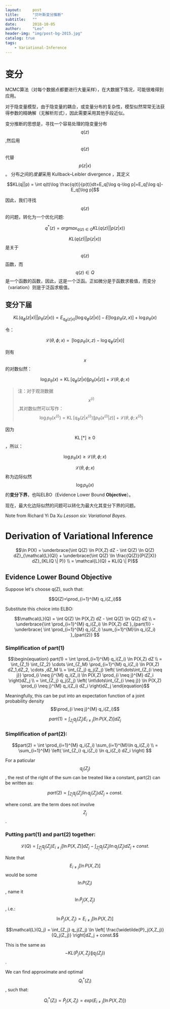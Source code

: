 ```yaml
---
layout:     post
title:      "贝叶斯变分推断"
subtitle:   ""
date:       2018-10-05
author:     "Leo"
header-img: "img/post-bg-2015.jpg"
catalog: true
tags:
    - Variational-Inference
---
```


# 变分

MCMC算法（对每个数据点都要进行大量采样），在大数据下情况，可能很难得到应用。

对于隐变量模型，由于隐变量的耦合，或变量分布的复杂性，模型似然常常无法获得参数的精确解（无解析形式），因此需要采用其他手段近似。

变分推断的思想是，寻找一个容易处理的隐变量分布$$q(z)$$,然后用$$q(z)$$代替
$$p(z|x)$$。
分布之间的*度量*采用 Kullback–Leibler divergence ，其定义

$$KL(q||p) = \int q(t)\log \frac{q(t)}{p(t)}dt=E_q[\log q-\log p]=E_q[\log q]-E_q[\log p]$$

因此，我们寻找 $$q(z)$$ 的问题，转化为一个优化问题:

$$q^*(z) = argmax_{q(z) \in Q}KL(q(z)||p(z|x))$$

$$KL(q(z)||p(z|x))$$
是关于 $$q(z)$$ 函数，而 $$q(z)\in Q$$ 是一个函数的函数，因此，这是一个泛函。正如微分是于函数求极值，而变分（variation）则是于泛函求极值。


## 变分下届

$$KL(q_{\phi}(z|x)||p_{\theta}(z|x)) = E_{q_{\phi}(z|x)}[\log q_{\phi}(z|x)] -E[\log p_{\theta}(z, x)] + \log p_{\theta}(x)$$

令：

$$\mathcal{L}(\theta,\phi;x) = \mathop{E_{q_{\phi}(z|x)}}\left[\log p_\theta(x,z) -\log q_{\phi}(z|x) \right]\tag{1}$$

则有$$x$$的对数似然：

$$\log p_\theta(x) = \mathop{KL} \left[ q_{\phi}(z|x) \| p_{\theta}(x|z) \right] + \mathcal{L}(\theta,\phi;x)$$

>注：对于观测数据$$x^{(i)}$$,其对数似然可以写作：
$$\log p_\theta(x^{(i)}) = \mathop{KL} \left[ q_{\phi}(z|x^{(i)}) \| p_{\theta}(x^{(i)}|z) \right] + \mathcal{L}(\theta,\phi;x^{(i)})
$$

因为$$\mathop{KL} [*] \ge 0$$，所以：

$$\log p_\theta(x) \ge \mathcal{L}(\theta,\phi;x)
$$

$$\mathcal{L}(\theta,\phi;x)$$称为边际似然$$\log p_\theta(x)$$的**变分下界**，也叫ELBO（Evidence Lower Bound **Objective**）。

现在，最大化边际似然的问题可以转化为最大化其变分下界的问题。


Note from Richard Yi Da Xu _Lesson six: Variational Bayes_.

# Derivation of Variational Inference

$$\ln P(X) = \underbrace{\int Q(Z) \ln P(X,Z) dZ - \int Q(Z) \ln Q(Z) dZ}_{\mathcal{L}(Q)} + \underbrace{\int Q(Z) \ln \frac{Q(Z)}{P(Z|X)} dZ}_{KL(Q \| P)} \\
= \mathcal{L}(Q) + KL(Q \| P)$$

## Evidence Lower Bound Objective

Suppose let's choose q(Z), such that:

$$Q(Z)=\prod_{i=1}^{M} q_i(Z_i)$$

Substitute this choice into ELBO:

$$\mathcal{L}(Q) = \int Q(Z) \ln P(X,Z) dZ - \int Q(Z) \ln Q(Z) dZ \\
= \underbrace{\int \prod_{i=1}^{M} q_i(Z_i) \ln P(X,Z) dZ }_{part(1)} - \underbrace{ \int \prod_{i=1}^{M} q_i(Z_i) \sum_{i=1}^{M}\ln q_i(Z_i) }_{part(2)} $$

### Simplification of part(1)

$$\begin{equation}
part(1) = \int \prod_{i=1}^{M} q_i(Z_i) \ln P(X,Z) dZ \\ 
= \int_{Z_1} \int_{Z_2} \cdots \int_{Z_M} \prod_{i=1}^{M} q_i(Z_i) \ln P(X,Z) dZ_1,dZ_2, \cdots ,dZ_M \\
= \int_{Z_j} q_j(Z_j) \left( \int\dots\int_{Z_{i \neq j}} \prod_{i \neq j}^{M} q_i(Z_i) \ln P(X,Z) \prod_{i \neq j}^{M} dZ_i \right)dZ_j \\
= \int_{Z_j} q_j(Z_j) \left( \int\dots\int_{Z_{i \neq j}} \ln P(X,Z) \prod_{i \neq j}^{M} q_i(Z_i) dZ_i \right)dZ_j
\end{equation}$$

Meaningfully, this can be put into an expectation function of a joint probability density $$\prod_{i \neq j}^{M} q_i(Z_i)$$

$$part(1)= \int_{Z_j} q_j(Z_j) E_{i \neq j}\left[ \ln P(X,Z) \right] dZ_j$$ 

### Simplification of part(2):

$$part(2) = \int \prod_{i=1}^{M} q_i(Z_i) \sum_{i=1}^{M}\ln q_i(Z_i) \\
= \sum_{i=1}^{M} \left( \int_{Z_i} q_i(Z_i) \ln q_i(Z_i) dZ_i \right) $$

For a paticular $$q_j(Z_j)$$, the rest of the right of the sum can be treated like a constant, part(2) can be written as:

$$part(2) = \int_{Z_j} q_j(Z_j) \ln q_j(Z_j) dZ_j + const. $$

where const. are the term does not involve $$Z_j$$.

### Putting part(1) and part(2) together:

$$\mathcal{L}(Q) = \int_{Z_j} q_j(Z_j) E_{i \neq j}\left[ \ln P(X,Z) \right] dZ_j - \int_{Z_j} q_j(Z_j) \ln q_j(Z_j) dZ_j + const.$$

Note that $$E_{i \neq j}\left[ \ln P(X,Z) \right]$$ would be some $$\ln P(Z_i)$$, name it $$\ln \widetilde{P}_j(X,Z_j)$$, i.e.:

$$\ln \widetilde{P}_j(X,Z_j) = E_{i \neq j}\left[ \ln P(X,Z) \right]$$

$$\mathcal{L}(Q_j) = \int_{Z_j} q_j(Z_j) \ln \left[ \frac{\widetilde{P}_j(X,Z_j)}{Q_j(Z_j)} \right]dZ_j + const.$$

This is the same as $$-KL\left( \widetilde{P}_j(X,Z_j) \| q_j(Z_j) \right)$$.

We can find approximate and optimal $$Q_i^*(Z_i)$$, such that:

$$Q_i^*(Z_i) = \widetilde{P}_j(X,Z_j) = exp\left(E_{i \neq j}\left[ \ln P(X,Z) \right]\right)$$












